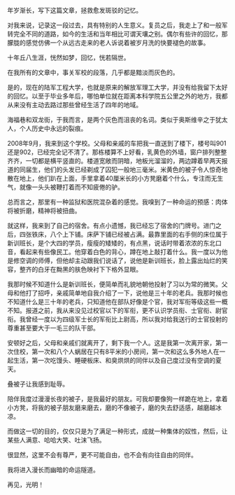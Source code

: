 年岁渐长，写下这篇文章，拯救愈发斑驳的记忆。

对我来说，记录这一段过去，具有特别的人生意义。复员之后，我走上了和一般军转完全不同的道路，如今的生活和当年相比可谓天壤之别。偶尔有些许的回忆，那朦胧的感觉仿佛一个从远古走来的老人诉说着被岁月洗的快要褪色的故事。

十年丘八生涯，恍然如梦，回忆，恍若隔世。

在我所有的文章中，事关军校的段落，几乎都是黯淡而灰色的。

是的，现在的陆军工程大学，也就是原来的解放军理工大学，并没有给我留下太好的回忆。以至于毕业多年后，哪怕单位就在距离本科学院五公里之外的地方，我都从来没有主动去路过那些曾经生活了四年的地域。

海福巷和双龙街，于我而言，是两个灰色而沮丧的名词。类似于奥斯维辛之于犹太人，个人历史中永远的裂痕。

2008年9月，我来到这个学校。父母和亲戚的车把我一直送到了楼下，楼号叫901还是902，已经完全记不清了。那栋楼算不上好看，乳黄色的外墙，窗户排列整整齐齐，一切都是横平竖直的。楼道宽敞而阴暗，地板光溜溜的，两边蹲着早两天报道的同届生，他们的头发已经剃成了囚犯一般地三毫米。米黄色的被子令人惊奇地散在地上，他们趴在上面，手里拿着40厘米长的小方凳磨着个什么，专注而无生气，就像一头头被鞭打着而不知疲倦的驴。

总而言之，那里有一种监狱和医院混杂着的感觉。我嗅到了一种命运的预感：肉体将被折磨，精神将被扭曲。

就这样，我来到了自己的宿舍。有点小遗憾，我已经忘了宿舍的门牌号。进门之后，四张铁床，八个上下铺。床萨下铺已经被占满。最靠里面的右手侧的床位属于新训班长，是个大四的学员，瘦瘦的矮矮的，有点黑，说话时带着浓浓的东北口音，看起来有些像民工。他穿着白色的背心，蹲在地上敲打着什么。我一度以为他是修空调的师傅，但他却主动跟我们说话了，说他是新训班长，脸上露出灿烂的笑容，整齐的白牙在黝黑的肤色映衬下下格外显眼。

我那时候不知道什么是新训班长，便简单而礼貌地朝他投射了习以为常的微笑。父母和他打了招呼，亲戚简单地自我介绍了一下，说他是三十年的老兵。我那时候也不知道什么是三十年的老兵，只知道他在部队好像是个官，我对军衔等级这些一概不知。报道之前，我从来没见过校官以下的军衔，更不认识学员衔、士官衔、尉官衔。我曾经一度以为四级军士长的军衔比上尉高，所以我对给我送行的士官投射的尊重甚至要大于一毛三的队干部。

安顿好之后，父母和亲戚们就离开了，剩下我一个人。这是我第一次离开家，第一次住校，第一次和八个人蜗居在只有8平米的小房间，第一次和这么多外地人在一起生活，第一次吃馒头、睡硬板床、和臭烘烘的同伴以及自己度过没有空调的夏天。

叠被子让我感到耻辱。

陪伴我度过漫漫长夜的被子，是我最好的朋友。可我却要像狗一样跪在地上，拿着小方凳，将我的被子朋友磨来磨去，磨的不像被子，磨的失去舒适感，越磨越冰凉。

而做这一切的目的，仅仅只是为了满足一种形式，成就一种集体的奴性，然后，让某些人满意、哈哈大笑、吐沫飞扬。

很显然，这里不会有尊严，更不可能自由，也不会有向往自由的同伴。

我将进入漫长而幽暗的命运隧道。

再见，光明！